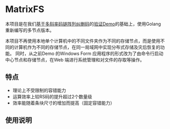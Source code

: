# MatrixFS

本项目是在我们[基于多斜率码链阵列纠删码](http://www.joca.cn/CN/abstract/abstract20400.shtml)的[验证Demo](https://github.com/Vaaaas/Array-fault-tolerant-system)的基础上，使用Golang 重新编写的多节点版本。

本项目不再使用本地单个计算机中的不同文件夹作为不同的存储节点，而是使用不同的计算机作为不同的存储节点，在同一局域网中实现分布式存储及灾后恢复的功能。
同时，从之前Demo 的Windows Form 应用程序的形式改为了由命令行启动中心节点和存储节点，在Web 端进行系统管理和对文件的存取等操作。

## 特点

* 理论上不受限制的容错能力
* 运算效率上较RS码的提升超过2个数量级
* 效率能随着条块尺寸的增加而提高（固定容错能力）

## 使用说明

